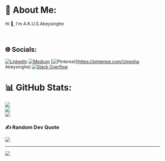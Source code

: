 # 💫 About Me:
Hi 👋, I'm A.K.U.S.Abeysinghe <br>      <br><br>


## 🌐 Socials:
[![LinkedIn](https://img.shields.io/badge/LinkedIn-%230077B5.svg?logo=linkedin&logoColor=white)](https://linkedin.com/in/umesha420@gmail.com) [![Medium](https://img.shields.io/badge/Medium-12100E?logo=medium&logoColor=white)](https://medium.com/@@umeshasewwandi420) [![Pinterest](https://img.shields.io/badge/Pinterest-%23E60023.svg?logo=Pinterest&logoColor=white)](https://pinterest.com/Umesha Abeysinghe) [![Stack Overflow](https://img.shields.io/badge/-Stackoverflow-FE7A16?logo=stack-overflow&logoColor=white)](https://stackoverflow.com/users/24930507) 
# 📊 GitHub Stats:
![](https://github-readme-stats.vercel.app/api?username=AKUSAbeysinghe&theme=dark&hide_border=true&include_all_commits=false&count_private=false)<br/>
![](https://github-readme-streak-stats.herokuapp.com/?user=AKUSAbeysinghe&theme=dark&hide_border=true)<br/>
![](https://github-readme-stats.vercel.app/api/top-langs/?username=AKUSAbeysinghe&theme=dark&hide_border=true&include_all_commits=false&count_private=false&layout=compact)

### ✍️ Random Dev Quote
![](https://quotes-github-readme.vercel.app/api?type=horizontal&theme=radical)

---
[![](https://visitcount.itsvg.in/api?id=AKUSAbeysinghe&icon=0&color=0)](https://visitcount.itsvg.in)

<!-- Proudly created with GPRM ( https://gprm.itsvg.in ) -->
